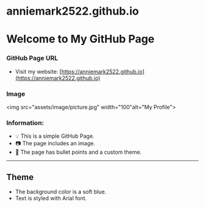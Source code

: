 # anniemark2522.github.io
# Welcome to My GitHub Page

### GitHub Page URL
- Visit my website: [https://anniemark2522.github.io](https://anniemark2522.github.io)

### Image
<!-- ![Image](assets/image/picture.jpg) -->
<img src="assets/image/picture.jpg" width="100"alt="My Profile">

### Information:
- 💡 This is a simple GitHub Page.
- 📷 The page includes an image.
- 📑 The page has bullet points and a custom theme.

---

## Theme
- The background color is a soft blue.
- Text is styled with Arial font.